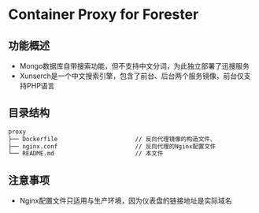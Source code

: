# Container Proxy for Forester

## 功能概述

- Mongo数据库自带搜索功能，但不支持中文分词，为此独立部署了迅搜服务
- Xunserch是一个中文搜索引擎，包含了前台、后台两个服务镜像，前台仅支持PHP语言

## 目录结构

``` txt
proxy
├── Dockerfile                      // 反向代理镜像的构造文件、
├── nginx.conf                      // 反向代理的Nginx配置文件
└── README.md                       // 本文件
```

## 注意事项

- Nginx配置文件只适用与生产环境，因为仪表盘的链接地址是实际域名
